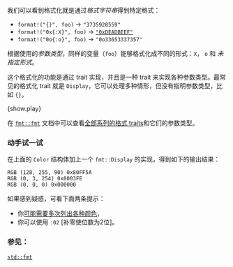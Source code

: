 我们可以看到格式化就是通过*格式字符串*得到特定格式：

* `format!("{}", foo)` -> `"3735928559"`
* `format!("0x{:X}", foo)` ->
  [`"0xDEADBEEF"`][deadbeef]
* `format!("0o{:o}", foo)` -> `"0o33653337357"`

根据使用的*参数类型*，同样的变量（`foo`）能够格式化成不同的形式：`X`， `o` 和 *未指定形式*。

这个格式化的功能是通过 trait 实现，并且是一种 trait 来实现各种参数类型。最常见的格式化 trait
就是 `Display`，它可以处理多种情形，但没有指明参数类型，比如 `{}`。

{show.play}

在 [`fmt::fmt`][fmt] 文档中可以查看[全部系列的格式 traits][fmt_traits]和它们的参数类型。

### 动手试一试
在上面的 `Color` 结构体加上一个 `fmt::Display` 的实现，得到如下的输出结果：

```
RGB (128, 255, 90) 0x80FF5A
RGB (0, 3, 254) 0x0003FE
RGB (0, 0, 0) 0x000000
```
如果感到疑惑，可看下面两条提示：
 * 你[可能需要多次列出各种颜色][argument_types]，
 * 你可以使用 `:02` [补零使位数为2位]。

### 参见：
[`std::fmt`][fmt]

[argument_types]: http://doc.rust-lang.org/std/fmt/#argument-types
[deadbeef]: https://en.wikipedia.org/wiki/Deadbeef#Magic_debug_values
[fmt]: http://doc.rust-lang.org/std/fmt/
[fmt_traits]: http://doc.rust-lang.org/std/fmt/#formatting-traits
[fmt_width]: http://doc.rust-lang.org/std/fmt/#width
